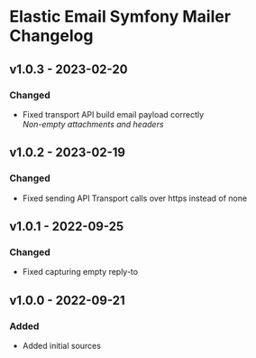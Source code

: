 # Elastic Email Symfony Mailer Changelog

## v1.0.3 - 2023-02-20

### Changed

- Fixed transport API build email payload correctly  
  _Non-empty attachments and headers_

## v1.0.2 - 2023-02-19

### Changed

- Fixed sending API Transport calls over https instead of none

## v1.0.1 - 2022-09-25

### Changed

- Fixed capturing empty reply-to

## v1.0.0 - 2022-09-21

### Added

- Added initial sources